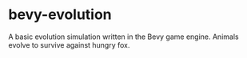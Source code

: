 # bevy-evolution
A basic evolution simulation written in the Bevy game engine. Animals evolve to survive against hungry fox.
